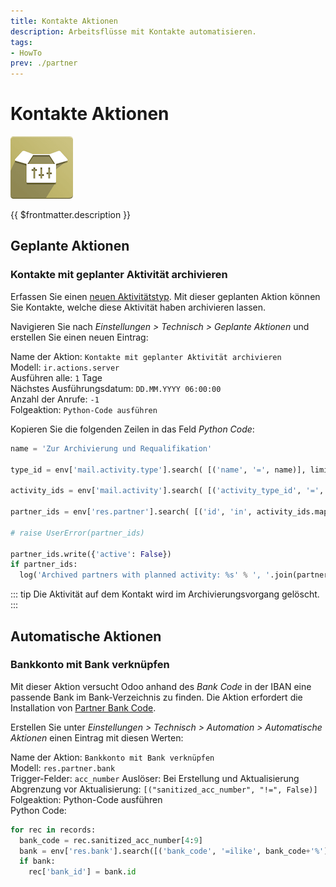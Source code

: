 ```yaml
---
title: Kontakte Aktionen
description: Arbeitsflüsse mit Kontakte automatisieren.
tags:
- HowTo
prev: ./partner
---
```

# Kontakte Aktionen
![icons_odoo_website_sale_options](attachments/icons_odoo_website_sale_options.png)

{{ $frontmatter.description }}

## Geplante Aktionen

### Kontakte mit geplanter Aktivität archivieren

Erfassen Sie einen [neuen Aktivitätstyp](Discuss%20Activities.md#Neuer%20Aktivitätstyp%20erfassen). Mit dieser geplanten Aktion können Sie Kontakte, welche diese Aktivität haben archivieren lassen.

Navigieren Sie nach *Einstellungen > Technisch > Geplante Aktionen* und erstellen Sie einen neuen Eintrag:

Name der Aktion: `Kontakte mit geplanter Aktivität archivieren`\
Modell: `ir.actions.server`\
Ausführen alle: `1` Tage\
Nächstes Ausführungsdatum: `DD.MM.YYYY 06:00:00`\
Anzahl der Anrufe: `-1`\
Folgeaktion: `Python-Code ausführen`

Kopieren Sie die folgenden Zeilen in das Feld *Python Code*:

```python
name = 'Zur Archivierung und Requalifikation'

type_id = env['mail.activity.type'].search( [('name', '=', name)], limit=1)

activity_ids = env['mail.activity'].search( [('activity_type_id', '=', type_id.id), ('date_deadline', '<=', datetime.date.today())] )

partner_ids = env['res.partner'].search( [('id', 'in', activity_ids.mapped('res_id'))] )

# raise UserError(partner_ids)

partner_ids.write({'active': False})
if partner_ids:
  log('Archived partners with planned activity: %s' % ', '.join(partner_ids.mapped('display_name')))
```

::: tip
Die Aktivität auf dem Kontakt wird im Archivierungsvorgang gelöscht.
:::

## Automatische Aktionen

### Bankkonto mit Bank verknüpfen

Mit dieser Aktion versucht Odoo anhand des *Bank Code* in der IBAN eine passende Bank im Bank-Verzeichnis zu finden. Die Aktion erfordert die Installation von [Partner Bank Code](Partner%20Bank%20Code.md).

Erstellen Sie unter *Einstellungen > Technisch > Automation > Automatische Aktionen* einen Eintrag mit diesen Werten:

Name der Aktion: `Bankkonto mit Bank verknüpfen`\
Modell: `res.partner.bank`\
Trigger-Felder: `acc_number`
Auslöser: Bei Erstellung und Aktualisierung\
Abgrenzung vor Aktualisierung: `[("sanitized_acc_number", "!=", False)]`\
Folgeaktion: Python-Code ausführen\
Python Code:

```python
for rec in records:
  bank_code = rec.sanitized_acc_number[4:9]
  bank = env['res.bank'].search([('bank_code', '=ilike', bank_code+'%')], limit=1)
  if bank:
    rec['bank_id'] = bank.id
```